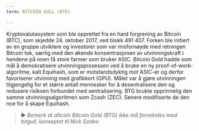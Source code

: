 ```yaml
---
term: BITCOIN GULL (BTG)

---
```

Kryptovalutasystem som ble opprettet fra en hard forgrening av Bitcoin (BTC), som skjedde 24. oktober 2017, ved blokk 491 407. Forken ble initiert av en gruppe utviklere og investorer som var misfornøyde med retningen Bitcoin tok, særlig med den økende konsentrasjonen av utvinningskraft i hendene på noen få store farmer som bruker ASIC. Bitcoin Gold hadde som mål å demokratisere utvinningsprosessen ved å bruke en ny proof-of-work-algoritme, kalt Equihash, som er motstandsdyktig mot ASIC-er og derfor favoriserer utvinning med grafikkort (GPU). Målet var å gjøre utvinningen tilgjengelig for et større antall mennesker for å desentralisere den og redusere risikoen forbundet med sentralisering. BTG brukte opprinnelig den samme utvinningsalgoritmen som Zcash (ZEC). Senere modifiserte de den noe for å skape Equihash.

> ► *Bemerk at altcoin Bitcoin Gold (BTG) ikke må forveksles med bitgull, konseptet til Nick Szabo*